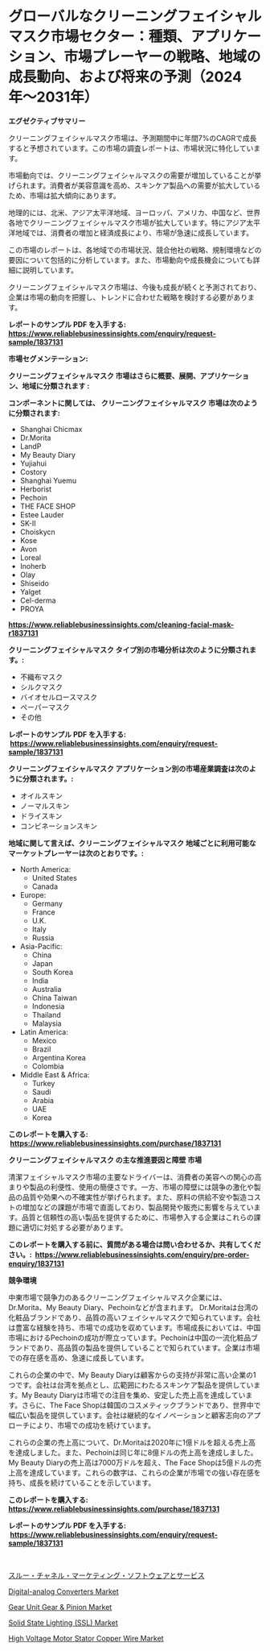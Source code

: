 <p><h1>グローバルなクリーニングフェイシャルマスク市場セクター：種類、アプリケーション、市場プレーヤーの戦略、地域の成長動向、および将来の予測（2024年〜2031年）</h1></p><p><strong>エグゼクティブサマリー</strong></p>
<p><p>クリーニングフェイシャルマスク市場は、予測期間中に年間7%のCAGRで成長すると予想されています。この市場の調査レポートは、市場状況に特化しています。</p><p>市場動向では、クリーニングフェイシャルマスクの需要が増加していることが挙げられます。消費者が美容意識を高め、スキンケア製品への需要が拡大しているため、市場は拡大傾向にあります。</p><p>地理的には、北米、アジア太平洋地域、ヨーロッパ、アメリカ、中国など、世界各地でクリーニングフェイシャルマスク市場が拡大しています。特にアジア太平洋地域では、消費者の増加と経済成長により、市場が急速に成長しています。</p><p>この市場のレポートは、各地域での市場状況、競合他社の戦略、規制環境などの要因について包括的に分析しています。また、市場動向や成長機会についても詳細に説明しています。</p><p>クリーニングフェイシャルマスク市場は、今後も成長が続くと予測されており、企業は市場の動向を把握し、トレンドに合わせた戦略を検討する必要があります。</p></p>
<p><strong>レポートのサンプル PDF を入手する: <a href="https://www.reliablebusinessinsights.com/enquiry/request-sample/1837131">https://www.reliablebusinessinsights.com/enquiry/request-sample/1837131</a></strong></p>
<p><strong>市場セグメンテーション:</strong></p>
<p><strong> クリーニングフェイシャルマスク 市場はさらに概要、展開、アプリケーション、地域に分類されます :</strong></p>
<p><strong>コンポーネントに関しては、 クリーニングフェイシャルマスク 市場は次のように分類されます: &nbsp;</strong></p>
<p><ul><li>Shanghai Chicmax</li><li>Dr.Morita</li><li>LandP</li><li>My Beauty Diary</li><li>Yujiahui</li><li>Costory</li><li>Shanghai Yuemu</li><li>Herborist</li><li>Pechoin</li><li>THE FACE SHOP</li><li>Estee Lauder</li><li>SK-II</li><li>Choiskycn</li><li>Kose</li><li>Avon</li><li>Loreal</li><li>Inoherb</li><li>Olay</li><li>Shiseido</li><li>Yalget</li><li>Cel-derma</li><li>PROYA</li></ul></p>
<p><strong><a href="https://www.reliablebusinessinsights.com/cleaning-facial-mask-r1837131">https://www.reliablebusinessinsights.com/cleaning-facial-mask-r1837131</a></strong></p>
<p><strong> クリーニングフェイシャルマスク タイプ別の市場分析は次のように分類されます。:</strong></p>
<p><ul><li>不織布マスク</li><li>シルクマスク</li><li>バイオセルロースマスク</li><li>ペーパーマスク</li><li>その他</li></ul></p>
<p><strong>レポートのサンプル PDF を入手する: &nbsp;<a href="https://www.reliablebusinessinsights.com/enquiry/request-sample/1837131">https://www.reliablebusinessinsights.com/enquiry/request-sample/1837131</a></strong></p>
<p><strong> クリーニングフェイシャルマスク アプリケーション別の市場産業調査は次のように分類されます。:</strong></p>
<p><ul><li>オイルスキン</li><li>ノーマルスキン</li><li>ドライスキン</li><li>コンビネーションスキン</li></ul></p>
<p><strong>地域に関して言えば、クリーニングフェイシャルマスク 地域ごとに利用可能なマーケットプレーヤーは次のとおりです。:</strong></p>
<p><ul>
    <li>
        North America:
        <ul>
            <li>United States</li>
            <li>Canada</li>
        </ul>
    </li>
    <li>
        Europe:
        <ul>
            <li>Germany</li>
            <li>France</li>
            <li>U.K.</li>
            <li>Italy</li>
            <li>Russia</li>
        </ul>
    </li>
    <li>
        Asia-Pacific:
        <ul>
            <li>China</li>
            <li>Japan</li>
            <li>South Korea</li>
            <li>India</li>
            <li>Australia</li>
            <li>China Taiwan</li>
            <li>Indonesia</li>
            <li>Thailand</li>
            <li>Malaysia</li>
        </ul>
    </li>
    <li>
        Latin America:
        <ul>
            <li>Mexico</li>
            <li>Brazil</li>
            <li>Argentina Korea</li>
            <li>Colombia</li>
        </ul>
    </li>
    <li>
        Middle East & Africa:
        <ul>
            <li>Turkey</li>
            <li>Saudi</li>
            <li>Arabia</li>
            <li>UAE</li>
            <li>Korea</li>
        </ul>
    </li>
    </ul></p>
<p><strong>このレポートを購入する: &nbsp;<a href="https://www.reliablebusinessinsights.com/purchase/1837131">https://www.reliablebusinessinsights.com/purchase/1837131</a></strong></p>
<p><strong>クリーニングフェイシャルマスク の主な推進要因と障壁 市場</strong></p>
<p><p>清潔フェイシャルマスク市場の主要なドライバーは、消費者の美容への関心の高まりや製品の利便性、使用の簡便さです。一方、市場の障壁には競争の激化や製品の品質や効果への不確実性が挙げられます。また、原料の供給不安や製造コストの増加などの課題が市場で直面しており、製品開発や販売に影響を与えています。品質と信頼性の高い製品を提供するために、市場参入する企業はこれらの課題に適切に対処する必要があります。</p></p>
<p><strong>このレポートを購入する前に、質問がある場合は問い合わせるか、共有してください。:&nbsp; <a href="https://www.reliablebusinessinsights.com/enquiry/pre-order-enquiry/1837131">https://www.reliablebusinessinsights.com/enquiry/pre-order-enquiry/1837131</a></strong></p>
<p><strong>競争環境</strong></p>
<p><p>中東市場で競争力のあるクリーニングフェイシャルマスク企業には、Dr.Morita、My Beauty Diary、Pechoinなどが含まれます。 Dr.Moritaは台湾の化粧品ブランドであり、品質の高いフェイシャルマスクで知られています。会社は豊富な経験を持ち、市場での成功を収めています。市場成長においては、中国市場におけるPechoinの成功が際立っています。Pechoinは中国の一流化粧品ブランドであり、高品質の製品を提供していることで知られています。企業は市場での存在感を高め、急速に成長しています。</p><p>これらの企業の中で、My Beauty Diaryは顧客からの支持が非常に高い企業の1つです。会社は台湾を拠点とし、広範囲にわたるスキンケア製品を提供しています。My Beauty Diaryは市場での注目を集め、安定した売上高を達成しています。さらに、The Face Shopは韓国のコスメティックブランドであり、世界中で幅広い製品を提供しています。会社は継続的なイノベーションと顧客志向のアプローチにより、市場での成功を続けています。</p><p>これらの企業の売上高について、Dr.Moritaは2020年に1億ドルを超える売上高を達成しました。また、Pechoinは同じ年に8億ドルの売上高を達成しました。My Beauty Diaryの売上高は7000万ドルを超え、The Face Shopは5億ドルの売上高を達成しています。これらの数字は、これらの企業が市場での強い存在感を持ち、成長を続けていることを示しています。</p></p>
<p><strong>このレポートを購入する: &nbsp; <a href="https://www.reliablebusinessinsights.com/purchase/1837131">https://www.reliablebusinessinsights.com/purchase/1837131</a></strong></p>
<p><strong>レポートのサンプル PDF を入手する: &nbsp;<a href="https://www.reliablebusinessinsights.com/enquiry/request-sample/1837131">https://www.reliablebusinessinsights.com/enquiry/request-sample/1837131</a></strong><strong></strong></p>
<p>&nbsp;</p>
<p><p><a href="https://medium.com/@arimuller2009/%E3%82%B9%E3%83%AB%E3%83%BC%E3%83%81%E3%83%A3%E3%83%8D%E3%83%AB%E3%83%9E%E3%83%BC%E3%82%B1%E3%83%86%E3%82%A3%E3%83%B3%E3%82%B0%E3%82%BD%E3%83%95%E3%83%88%E3%82%A6%E3%82%A7%E3%82%A2%E3%81%8A%E3%82%88%E3%81%B3%E3%82%B5%E3%83%BC%E3%83%93%E3%82%B9%E5%B8%82%E5%A0%B4%E3%81%AE%E3%83%AC%E3%83%9D%E3%83%BC%E3%83%88%E3%81%AF-%E3%81%93%E3%81%AE%E5%B8%82%E5%A0%B4%E3%81%AE%E6%9C%80%E6%96%B0%E3%81%AE%E3%83%88%E3%83%AC%E3%83%B3%E3%83%89%E3%81%A8%E6%88%90%E9%95%B7%E6%A9%9F%E4%BC%9A%E3%82%92%E6%98%8E%E3%82%89%E3%81%8B%E3%81%AB%E3%81%97%E3%81%A6%E3%81%84%E3%81%BE%E3%81%99-0580bc6c212d">スルー・チャネル・マーケティング・ソフトウェアとサービス</a></p><p><a href="https://issuu.com/reportprime-2/docs/digital-analog-converters-market-size-2030.pptx">Digital-analog Converters Market</a></p><p><a href="https://github.com/arionmp/Market-Research-Report-List-3/blob/main/gear-unit-gear-pinion-market.md">Gear Unit Gear & Pinion Market</a></p><p><a href="https://issuu.com/reportprime-2/docs/solid-state-lighting-ssl-market-siz_7cf2633cad00c9">Solid State Lighting (SSL) Market</a></p><p><a href="https://github.com/markusgodoy/Market-Research-Report-List-3/blob/main/high-voltage-motor-stator-copper-wire-market.md">High Voltage Motor Stator Copper Wire Market</a></p></p>